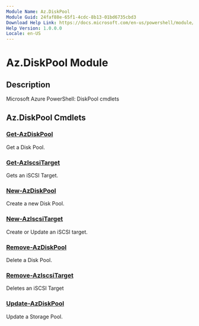 ```yaml
---
Module Name: Az.DiskPool
Module Guid: 24faf88e-65f1-4cdc-8b13-01bd6735cbd3
Download Help Link: https://docs.microsoft.com/en-us/powershell/module/az.diskpool
Help Version: 1.0.0.0
Locale: en-US
---
```


# Az.DiskPool Module
## Description
Microsoft Azure PowerShell: DiskPool cmdlets

## Az.DiskPool Cmdlets
### [Get-AzDiskPool](Get-AzDiskPool.md)
Get a Disk Pool.

### [Get-AzIscsiTarget](Get-AzIscsiTarget.md)
Gets an iSCSI Target.

### [New-AzDiskPool](New-AzDiskPool.md)
Create a new Disk Pool.

### [New-AzIscsiTarget](New-AzIscsiTarget.md)
Create or Update an iSCSI target.

### [Remove-AzDiskPool](Remove-AzDiskPool.md)
Delete a Disk Pool.

### [Remove-AzIscsiTarget](Remove-AzIscsiTarget.md)
Deletes an iSCSI Target

### [Update-AzDiskPool](Update-AzDiskPool.md)
Update a Storage Pool.

